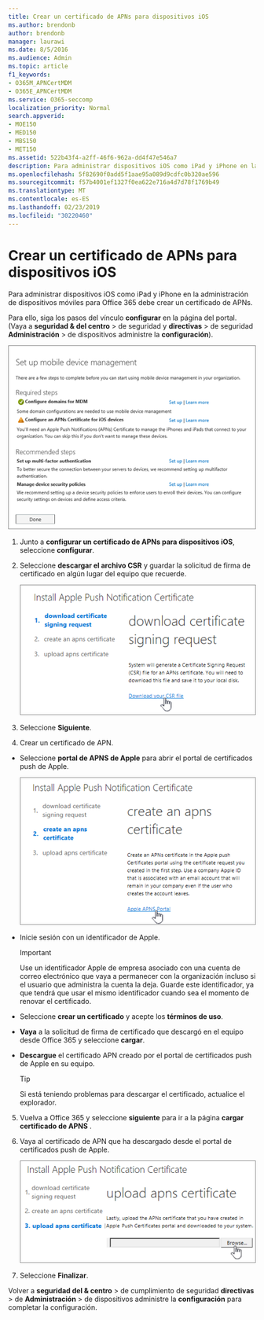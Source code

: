 ```yaml
---
title: Crear un certificado de APNs para dispositivos iOS
ms.author: brendonb
author: brendonb
manager: laurawi
ms.date: 8/5/2016
ms.audience: Admin
ms.topic: article
f1_keywords:
- O365M_APNCertMDM
- O365E_APNCertMDM
ms.service: O365-seccomp
localization_priority: Normal
search.appverid:
- MOE150
- MED150
- MBS150
- MET150
ms.assetid: 522b43f4-a2ff-46f6-962a-dd4f47e546a7
description: Para administrar dispositivos iOS como iPad y iPhone en la administración de dispositivos móviles para Office 365, siga estos pasos para crear primero un certificado de APNs.
ms.openlocfilehash: 5f82690f0add5f1aae95a089d9cdfc0b320ae596
ms.sourcegitcommit: f57b4001ef1327f0ea622e716a4d7d78f1769b49
ms.translationtype: MT
ms.contentlocale: es-ES
ms.lasthandoff: 02/23/2019
ms.locfileid: "30220460"
---
```

# <a name="create-an-apns-certificate-for-ios-devices"></a>Crear un certificado de APNs para dispositivos iOS

 Para administrar dispositivos iOS como iPad y iPhone en la administración de dispositivos móviles para Office 365 debe crear un certificado de APNs. 
  
Para ello, siga los pasos del vínculo **configurar** en la página del portal. (Vaya a **seguridad &amp; del centro** \> de seguridad y **directivas** \> de seguridad **Administración** \> de dispositivos administre la **configuración**).
  
![Configurar los pasos necesarios y recomendados para la administración de dispositivos móviles](media/d71e3c76-b6b9-4549-ade6-cbfab846d908.png)
  
1. Junto a **configurar un certificado de APNs para dispositivos iOS**, seleccione **configurar**.
    
2. Seleccione **descargar el archivo CSR** y guardar la solicitud de firma de certificado en algún lugar del equipo que recuerde. 
    
    ![Cuadro de diálogo instalar certificado APN](media/03aa8a24-e95c-4077-9b6b-ef76a86bafd7.png)
  
3. Seleccione **Siguiente**.
    
4. Crear un certificado de APN.
    
  - Seleccione **portal de APNS de Apple** para abrir el portal de certificados push de Apple. 
    
    ![Instalar el cuadro de diálogo de certificado de notificación de APN con el portal de APNS de Apple seleccionado](media/ce19f53c-f44a-470b-baf3-9278dfda2ba5.png)
  
  - Inicie sesión con un identificador de Apple.
    
    > [!IMPORTANT]
    > Use un identificador Apple de empresa asociado con una cuenta de correo electrónico que vaya a permanecer con la organización incluso si el usuario que administra la cuenta la deja. Guarde este identificador, ya que tendrá que usar el mismo identificador cuando sea el momento de renovar el certificado. 
  
  - Seleccione **crear un certificado** y acepte los **términos de uso**.
    
  - **Vaya** a la solicitud de firma de certificado que descargó en el equipo desde Office 365 y seleccione **cargar**.
    
  - **Descargue** el certificado APN creado por el portal de certificados push de Apple en su equipo. 
    
    > [!TIP]
    > Si está teniendo problemas para descargar el certificado, actualice el explorador. 
  
5. Vuelva a Office 365 y seleccione **siguiente** para ir a la página **cargar certificado de APNS** . 
    
6. Vaya al certificado de APN que ha descargado desde el portal de certificados push de Apple.
    
    ![Haga clic en el botón Examinar para seleccionar el certificado de APNS que ha descargado de Apple.](media/afe2849d-af23-4c55-9009-d8f25edaf6c0.png)
  
7. Seleccione **Finalizar**.
    
Volver a **seguridad del &amp; centro** \> de cumplimiento de seguridad **directivas** \> de **Administración** \> de dispositivos administre la **configuración** para completar la configuración. 
  

